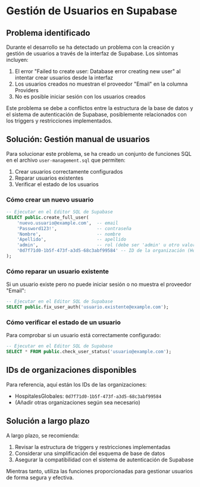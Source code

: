 # Gestión de Usuarios en Supabase

## Problema identificado

Durante el desarrollo se ha detectado un problema con la creación y gestión de usuarios a través de la interfaz de Supabase. Los síntomas incluyen:

1. El error "Failed to create user: Database error creating new user" al intentar crear usuarios desde la interfaz
2. Los usuarios creados no muestran el proveedor "Email" en la columna Providers
3. No es posible iniciar sesión con los usuarios creados

Este problema se debe a conflictos entre la estructura de la base de datos y el sistema de autenticación de Supabase, posiblemente relacionados con los triggers y restricciones implementados.

## Solución: Gestión manual de usuarios

Para solucionar este problema, se ha creado un conjunto de funciones SQL en el archivo `user-management.sql` que permiten:

1. Crear usuarios correctamente configurados
2. Reparar usuarios existentes
3. Verificar el estado de los usuarios

### Cómo crear un nuevo usuario

```sql
-- Ejecutar en el Editor SQL de Supabase
SELECT public.create_full_user(
    'nuevo.usuario@example.com',  -- email
    'Password123!',               -- contraseña
    'Nombre',                     -- nombre
    'Apellido',                   -- apellido
    'admin',                      -- rol (debe ser 'admin' u otro valor permitido)
    '0d7f71d0-1b5f-473f-a3d5-68c3abf99584' -- ID de la organización (HospitalesGlobales)
);
```

### Cómo reparar un usuario existente

Si un usuario existe pero no puede iniciar sesión o no muestra el proveedor "Email":

```sql
-- Ejecutar en el Editor SQL de Supabase
SELECT public.fix_user_auth('usuario.existente@example.com');
```

### Cómo verificar el estado de un usuario

Para comprobar si un usuario está correctamente configurado:

```sql
-- Ejecutar en el Editor SQL de Supabase
SELECT * FROM public.check_user_status('usuario@example.com');
```

## IDs de organizaciones disponibles

Para referencia, aquí están los IDs de las organizaciones:

- HospitalesGlobales: `0d7f71d0-1b5f-473f-a3d5-68c3abf99584`
- (Añadir otras organizaciones según sea necesario)

## Solución a largo plazo

A largo plazo, se recomienda:

1. Revisar la estructura de triggers y restricciones implementadas
2. Considerar una simplificación del esquema de base de datos
3. Asegurar la compatibilidad con el sistema de autenticación de Supabase

Mientras tanto, utiliza las funciones proporcionadas para gestionar usuarios de forma segura y efectiva. 